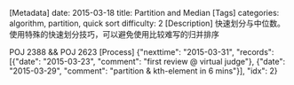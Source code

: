 [Metadata]
date: 2015-03-18
title: Partition and Median
[Tags]
categories: algorithm, partition, quick sort
difficulty: 2
[Description]
快速划分与中位数。使用特殊的快速划分技巧，可以避免使用比较难写的归并排序

POJ 2388 && POJ 2623
[Process]
{"nexttime": "2015-03-31", "records": [{"date": "2015-03-23", "comment": "first review @ virtual judge"}, {"date": "2015-03-29", "comment": "partition & kth-element in 6 mins"}], "idx": 2}
